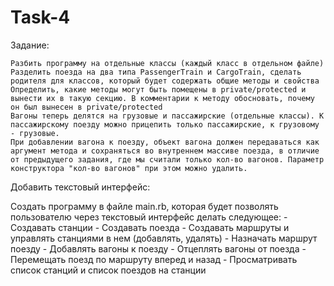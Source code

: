 # Task-4

Задание:

    Разбить программу на отдельные классы (каждый класс в отдельном файле)
    Разделить поезда на два типа PassengerTrain и CargoTrain, сделать родителя для классов, который будет содержать общие методы и свойства
    Определить, какие методы могут быть помещены в private/protected и вынести их в такую секцию. В комментарии к методу обосновать, почему он был вынесен в private/protected
    Вагоны теперь делятся на грузовые и пассажирские (отдельные классы). К пассажирскому поезду можно прицепить только пассажирские, к грузовому - грузовые. 
    При добавлении вагона к поезду, объект вагона должен передаваться как аргумент метода и сохраняться во внутреннем массиве поезда, в отличие от предыдущего задания, где мы считали только кол-во вагонов. Параметр конструктора "кол-во вагонов" при этом можно удалить.


Добавить текстовый интерфейс:

Создать программу в файле main.rb, которая будет позволять пользователю через текстовый интерфейс делать следующее:
     - Создавать станции
     - Создавать поезда
     - Создавать маршруты и управлять станциями в нем (добавлять, удалять)
     - Назначать маршрут поезду
     - Добавлять вагоны к поезду
     - Отцеплять вагоны от поезда
     - Перемещать поезд по маршруту вперед и назад
     - Просматривать список станций и список поездов на станции
